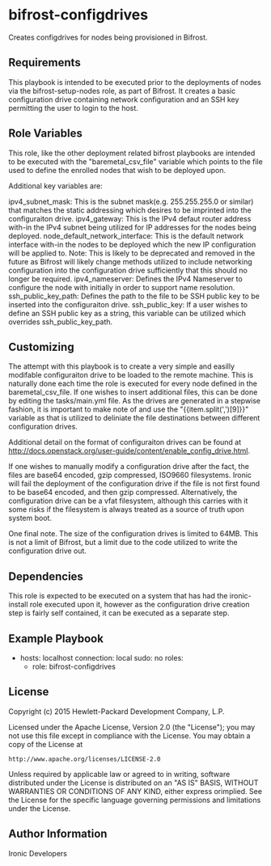 bifrost-configdrives
====================

Creates configdrives for nodes being provisioned in Bifrost.

Requirements
------------

This playbook is intended to be executed prior to the deployments of nodes via the bifrost-setup-nodes role, as part of Bifrost.  It creates a basic configuration drive containing network configuration and an SSH key permitting the user to login to the host.

Role Variables
--------------

This role, like the other deployment related bifrost playbooks are intended to be executed with the "baremetal_csv_file" variable which points to the file used to define the enrolled nodes that wish to be deployed upon.

Additional key variables are:

ipv4_subnet_mask:  This is the subnet mask(e.g. 255.255.255.0 or similar) that matches the static addressing which desires to be imprinted into the configuraiton drive.
ipv4_gateway: This is the IPv4 defaut router address with-in the IPv4 subnet being utilized for IP addresses for the nodes being deployed.
node_default_network_interface: This is the default network interface with-in the nodes to be deployed which the new IP configuration will be applied to.  Note: This is likely to be deprecated and removed in the future as Bifrost will likely change methods utilized to include networking configuration into the configuration drive sufficiently that this should no longer be required.
ipv4_nameserver: Defines the IPv4 Nameserver to configure the node with initially in order to support name resolution.
ssh_public_key_path: Defines the path to the file to be SSH public key to be inserted into the configuraiton drive.
ssh_public_key: If a user wishes to define an SSH public key as a string, this variable can be utilized which overrides ssh_public_key_path.

Customizing
-----------

The attempt with this playbook is to create a very simple and easilly modifable configuraiton drive to be loaded to the remote machine.  This is naturally done each time the role is executed for every node defined in the baremetal_csv_file.  If one wishes to insert additional files, this can be done by editing the tasks/main.yml file.  As the drives are generated in a stepwise fashion, it is important to make note of and use the "{{item.split(',')[9]}}" variable as that is utilized to deliniate the file destinations between different configuration drives.

Additional detail on the format of configuraiton drives can be found at http://docs.openstack.org/user-guide/content/enable_config_drive.html.

If one wishes to manually modify a configuration drive after the fact, the files are base64 encoded, gzip compressed, ISO9660 filesystems.  Ironic will fail the deployment of the configuration drive if the file is not first found to be base64 encoded, and then gzip compressed.  Alternatively, the configuration drive can be a vfat filesystem, although this carries with it some risks if the filesystem is always treated as a source of truth upon system boot.

One final note.  The size of the configuration drives is limited to 64MB.  This is not a limit of Bifrost, but a limit due to the code utilized to write the configuration drive out.

Dependencies
------------

This role is expected to be executed on a system that has had the ironic-install role executed upon it, however as the configuration drive creation step is fairly self contained, it can be executed as a separate step.

Example Playbook
----------------

- hosts: localhost
  connection: local
  sudo: no
  roles:
    - role: bifrost-configdrives

License
-------

Copyright (c) 2015 Hewlett-Packard Development Company, L.P.

Licensed under the Apache License, Version 2.0 (the "License");
you may not use this file except in compliance with the License.
You may obtain a copy of the License at

    http://www.apache.org/licenses/LICENSE-2.0

Unless required by applicable law or agreed to in writing, software
distributed under the License is distributed on an "AS IS" BASIS,
WITHOUT WARRANTIES OR CONDITIONS OF ANY KIND, either express orimplied.
See the License for the specific language governing permissions and
limitations under the License.

Author Information
------------------

Ironic Developers
